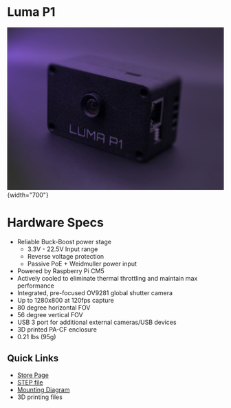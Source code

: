 # Luma P1

![Luma P1](img/P1%20Cover.jpg){width="700"}

# Hardware Specs
* Reliable Buck-Boost power stage
    * 3.3V - 22.5V Input range
    * Reverse voltage protection
    * Passive PoE + Weidmuller power input
* Powered by Raspberry Pi CM5
* Actively cooled to eliminate thermal throttling and maintain max performance
* Integrated, pre-focused OV9281 global shutter camera
* Up to 1280x800 at 120fps capture
* 80 degree horizontal FOV
* 56 degree vertical FOV
* USB 3 port for additional external cameras/USB devices
* 3D printed PA-CF enclosure
* 0.21 lbs (95g)

## Quick Links
* [Store Page](https://luma.vision/products/p1)
* [STEP file](files/P1%20Assembly%20Public.step)
* [Mounting Diagram](files/P1%20Assembly%20Public%20Drawing.pdf)
* 3D printing files